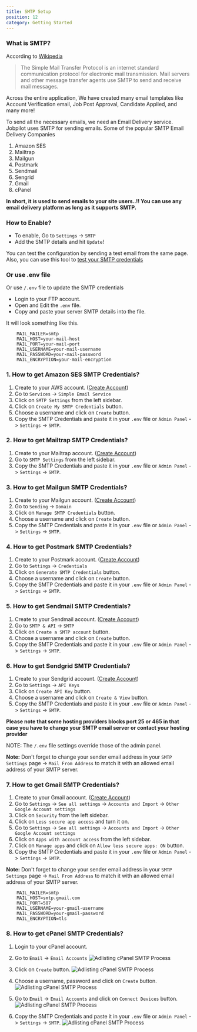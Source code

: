```yaml
---
title: SMTP Setup
position: 12
category: Getting Started
---
```


### What is SMTP?

According to [Wikipedia](https://en.wikipedia.org/wiki/Simple_Mail_Transfer_Protocol)

> The Simple Mail Transfer Protocol is an internet standard communication protocol for electronic mail transmission. Mail servers and other message transfer agents use SMTP to send and receive mail messages.

Across the entire application, We have created many email templates like Account Verification email, Job Post Approval, Candidate Applied, and many more!

To send all the necessary emails, we need an Email Delivery service. Jobpilot uses SMTP for sending emails. Some of the popular SMTP Email Delivery Companies

1. Amazon SES
2. Mailtrap
3. Mailgun
4. Postmark
5. Sendmail
6. Sengrid
7. Gmail
8. cPanel

**In short, it is used to send emails to your site users..!! You can use any email delivery platform as long as it supports SMTP.**

### How to Enable?

- To enable, Go to `Settings` -> `SMTP`
- Add the SMTP details and hit `Update`!

You can test the configuration by sending a test email from the same page. Also, you can use this tool to <a href="https://www.gmass.co/smtp-test" target="_blank"> test your SMTP credentials </a>

### Or use .env file

Or use `/.env` file to update the SMTP credentials

- Login to your FTP account.
- Open and Edit the `.env` file.
- Copy and paste your server SMTP details into the file.

It will look something like this.

```
    MAIL_MAILER=smtp
    MAIL_HOST=your-mail-host
    MAIL_PORT=your-mail-port
    MAIL_USERNAME=your-mail-username
    MAIL_PASSWORD=your-mail-password
    MAIL_ENCRYPTION=your-mail-encryption
```

### 1. How to get Amazon SES SMTP Credentials?

1. Create to your AWS account. (<a href="https://portal.aws.amazon.com/billing/signup#/start/email">Create Account</a>)
2. Go to `Services` -> `Simple Email Service`
3. Click on `SMTP Settings` from the left sidebar.
4. Click on `Create My SMTP Credentials` button.
5. Choose a username and click on `Create` button.
6. Copy the SMTP Credentials and paste it in your `.env` file or `Admin Panel` -> `Settings` -> `SMTP`.

### 2. How to get Mailtrap SMTP Credentials?

1. Create to your Mailtrap account. (<a href="https://mailtrap.io/register/signup">Create Account</a>)
2. Go to `SMTP Settings` from the left sidebar.
3. Copy the SMTP Credentials and paste it in your `.env` file or `Admin Panel` -> `Settings` -> `SMTP`.

### 3. How to get Mailgun SMTP Credentials?

1. Create to your Mailgun account. (<a href="https://signup.mailgun.com/new/signup">Create Account</a>)
2. Go to `Sending` -> `Domain`
3. Click on `Manage SMTP Credentials` button.
4. Choose a username and click on `Create` button.
5. Copy the SMTP Credentials and paste it in your `.env` file or `Admin Panel` -> `Settings` -> `SMTP`.

### 4. How to get Postmark SMTP Credentials?

1. Create to your Postmark account. (<a href="https://account.postmarkapp.com/sign_up">Create Account</a>)
2. Go to `Settings` -> `Credentials`
3. Click on `Generate SMTP Credentials` button.
4. Choose a username and click on `Create` button.
5. Copy the SMTP Credentials and paste it in your `.env` file or `Admin Panel` -> `Settings` -> `SMTP`.

### 5. How to get Sendmail SMTP Credentials?

1. Create to your Sendmail account. (<a href="https://www.sendinblue.com/">Create Account</a>)
2. Go to `SMTP & API` -> `SMTP`
3. Click on `Create a SMTP account` button.
4. Choose a username and click on `Create` button.
5. Copy the SMTP Credentials and paste it in your `.env` file or `Admin Panel` -> `Settings` -> `SMTP`.

### 6. How to get Sendgrid SMTP Credentials?

1. Create to your Sendgrid account. (<a href="https://signup.sendgrid.com/">Create Account</a>)
2. Go to `Settings` -> `API Keys`
3. Click on `Create API Key` button.
4. Choose a username and click on `Create & View` button.
5. Copy the SMTP Credentials and paste it in your `.env` file or `Admin Panel` -> `Settings` -> `SMTP`.

**Please note that some hosting providers blocks port 25 or 465 in that case you have to change your SMTP email server or contact your hosting provider**

NOTE: The `/.env` file settings override those of the admin panel.

**Note:** Don't forget to change your sender email address in your `SMTP Settings` page -> `Mail From Address` to match it with an allowed email address of your SMTP server.


### 7. How to get Gmail SMTP Credentials?

1. Create to your Gmail account. (<a href="https://accounts.google.com/signup/v2/webcreateaccount?flowName=GlifWebSignIn&flowEntry=SignUp">Create Account</a>)
2. Go to `Settings` -> `See all settings` -> `Accounts and Import` -> `Other Google Account settings`
3. Click on `Security` from the left sidebar.
4. Click on `Less secure app access` and turn it on.
5. Go to `Settings` -> `See all settings` -> `Accounts and Import` -> `Other Google Account settings`
6. Click on `Apps with account access` from the left sidebar.
7. Click on `Manage apps` and click on `Allow less secure apps: ON` button.
8. Copy the SMTP Credentials and paste it in your `.env` file or `Admin Panel` -> `Settings` -> `SMTP`.

**Note:** Don't forget to change your sender email address in your `SMTP Settings` page -> `Mail From Address` to match it with an allowed email address of your SMTP server.

``` 
    MAIL_MAILER=smtp
    MAIL_HOST=smtp.gmail.com
    MAIL_PORT=587
    MAIL_USERNAME=your-gmail-username
    MAIL_PASSWORD=your-gmail-password
    MAIL_ENCRYPTION=tls
```

### 8. How to get cPanel SMTP Credentials?

1. Login to your cPanel account.
2. Go to `Email` -> `Email Accounts`
![Adlisting cPanel SMTP Process](/docs/jobpilot/setting/smtp/smtp-0.png)

3. Click on `Create` button.
![Adlisting cPanel SMTP Process](/docs/jobpilot/setting/smtp/smtp-1.png)

4. Choose a username, password and click on `Create` button.
![Adlisting cPanel SMTP Process](/docs/jobpilot/setting/smtp/smtp-2.png)

5. Go to `Email` -> `Email Accounts` and click on `Connect Devices` button.
![Adlisting cPanel SMTP Process](/docs/jobpilot/setting/smtp/smtp-3.png)

6. Copy the SMTP Credentials and paste it in your `.env` file or `Admin Panel` -> `Settings` -> `SMTP`.
![Adlisting cPanel SMTP Process](/docs/jobpilot/setting/smtp/smtp-4.png)

